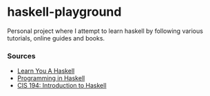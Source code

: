 # haskell-playground
Personal project where I attempt to learn haskell by following various tutorials, online guides and books.

### Sources
* [Learn You A Haskell](http://learnyouahaskell.com/chapters)
* [Programming in Haskell](http://www.cs.nott.ac.uk/~pszgmh/pih.html)
* [CIS 194: Introduction to Haskell](https://www.seas.upenn.edu/~cis194/spring13/)
